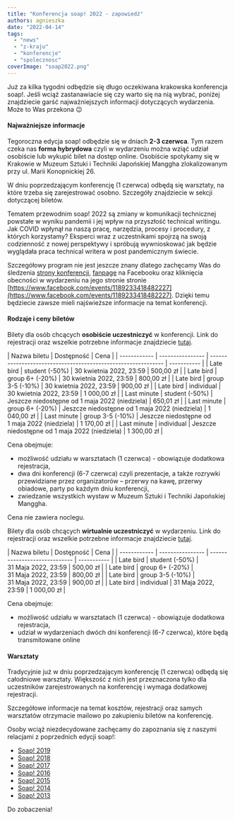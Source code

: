 ```yaml
---
title: "Konferencja soap! 2022 - zapowiedź"
authors: agnieszka
date: "2022-04-14"
tags:
  - "news"
  - "z-kraju"
  - "konferencje"
  - "spolecznosc"
coverImage: "soap2022.png"
---
```


Już za kilka tygodni odbędzie się długo oczekiwana krakowska konferencja soap!.
Jeśli wciąż zastanawiacie się czy warto się na nią wybrać, poniżej znajdziecie
garść najważniejszych informacji dotyczących wydarzenia. Może to Was przekona 😉

<!--truncate-->

#### Najważniejsze informacje

Tegoroczna edycja soap! odbędzie się w dniach **2-3 czerwca**. Tym razem czeka
nas **forma hybrydowa** czyli w wydarzeniu można wziąć udział osobiście lub
wykupić bilet na dostęp online. Osobiście spotykamy się w Krakowie w Muzeum
Sztuki i Techniki Japońskiej Manggha zlokalizowanym przy ul. Marii
Konopnickiej 26.

W dniu poprzedzającym konferencję (1 czerwca) odbędą się warsztaty, na które
trzeba się zarejestrować osobno. Szczegóły znajdziecie w sekcji dotyczącej
biletów.

Tematem przewodnim soap! 2022 są zmiany w komunikacji technicznej powstałe w
wyniku pandemii i jej wpływ na przyszłość technical writingu. Jak COVID wpłynął
na naszą pracę, narzędzia, procesy i procedury, z których korzystamy? Eksperci
wraz z uczestnikami spojrzą na swoją codzienność z nowej perspektywy i spróbują
wywnioskować jak będzie wyglądała praca technical writera w post pandemicznym
świecie.

Szczegółowy program nie jest jeszcze znany dlatego zachęcamy Was do śledzenia
[strony konferencji](https://soapconf.com/),
[fanpage](https://www.facebook.com/soapconf) na Facebooku oraz kliknięcia
obecności w wydarzeniu na jego stronie stronie
[https://www.facebook.com/events/1189233418482227](https://www.facebook.com/events/1189233418482227).
Dzięki temu będziecie zawsze mieli najświeższe informacje na temat konferencji.

#### Rodzaje i ceny biletów

Bilety dla osób chcących **osobiście uczestniczyć** w konferencji. Link do
rejestracji oraz wszelkie potrzebne informacje znajdziecie
[tutaj](https://evenea.pl/pl/wydarzenie/soap2022inperson).

| Nazwa biletu | Dostępność       | Cena                                                          |
| ------------ | ---------------- | ------------------------------------------------------------- | ----------- |
| Late bird    | student (-50%)   | 30&nbsp;kwietnia&nbsp;2022, 23:59                             | 500,00 zł   |
| Late bird    | group 6+ (-20%)  | 30&nbsp;kwietnia&nbsp;2022, 23:59                             | 800,00 zł   |
| Late bird    | group 3-5 (-10%) | 30&nbsp;kwietnia&nbsp;2022, 23:59                             | 900,00 zł   |
| Late bird    | individual       | 30&nbsp;kwietnia&nbsp;2022, 23:59                             | 1 000,00 zł |
| Last minute  | student (-50%)   | Jeszcze niedostępne od 1&nbsp;maja&nbsp;2022&nbsp;(niedziela) | 650,01 zł   |
| Last minute  | group 6+ (-20%)  | Jeszcze niedostępne od 1&nbsp;maja&nbsp;2022&nbsp;(niedziela) | 1 040,00 zł |
| Last minute  | group 3-5 (-10%) | Jeszcze niedostępne od 1&nbsp;maja&nbsp;2022&nbsp;(niedziela) | 1 170,00 zł |
| Last minute  | individual       | Jeszcze niedostępne od 1&nbsp;maja&nbsp;2022&nbsp;(niedziela) | 1 300,00 zł |

Cena obejmuje:

- możliwość udziału w warsztatach (1 czerwca) - obowiązuje dodatkowa
  rejestracja,
- dwa dni konferencji (6-7 czerwca) czyli prezentacje, a także rozrywki
  przewidziane przez organizatorów – przerwy na kawę, przerwy obiadowe, party po
  każdym dniu konferencji,
- zwiedzanie wszystkich wystaw w Muzeum Sztuki i Techniki Japońskiej Manggha.

Cena nie zawiera noclegu.

Bilety dla osób chcących **wirtualnie uczestniczyć** w wydarzeniu. Link do
rejestracji oraz wszelkie potrzebne informacje znajdziecie
[tutaj](https://app.evenea.pl/event/soap2022virtual/).

| Nazwa biletu | Dostępność       | Cena                          |
| ------------ | ---------------- | ----------------------------- | ----------- |
| Late bird    | student (-50%)   | 31&nbsp;Maja&nbsp;2022, 23:59 | 500,00 zł   |
| Late bird    | group 6+ (-20%)  | 31&nbsp;Maja&nbsp;2022, 23:59 | 800,00 zł   |
| Late bird    | group 3-5 (-10%) | 31&nbsp;Maja&nbsp;2022, 23:59 | 900,00 zł   |
| Late bird    | individual       | 31&nbsp;Maja&nbsp;2022, 23:59 | 1 000,00 zł |

Cena obejmuje:

- możliwość udziału w warsztatach (1 czerwca) - obowiązuje dodatkowa
  rejestracja,
- udział w wydarzeniach dwóch dni konferencji (6-7 czerwca), które będą
  transmitowane online

#### Warsztaty

Tradycyjnie już w dniu poprzedzającym konferencję (1 czerwca) odbędą się
całodniowe warsztaty. Większość z nich jest przeznaczona tylko dla uczestników
zarejestrowanych na konferencję i wymaga dodatkowej rejestracji.

Szczegółowe informacje na temat kosztów, rejestracji oraz samych warsztatów
otrzymacie mailowo po zakupieniu biletów na konferencję.

Osoby wciąż niezdecydowane zachęcamy do zapoznania się z naszymi relacjami z
poprzednich edycji soap!:

- [Soap! 2019](http://techwriter.pl/konferencja-soap-2019-wideorelacja/)
- [Soap! 2018](http://techwriter.pl/konferencja-soap-2018-relacja/)
- [Soap! 2017](http://techwriter.pl/soap-2017-juz-za-nami-relacja/)
- [Soap! 2016](http://techwriter.pl/konferencja-soap-2016-podsumowanie/)
- [Soap! 2015](http://techwriter.pl/soap-2015-opis-wybranych-prezentacji/)
- [Soap! 2014](http://techwriter.pl/mydlo-lubi-zabawe/)
- [Soap! 2013](http://techwriter.pl/soap-technical-communication-conference-relacja/)

Do zobaczenia!

